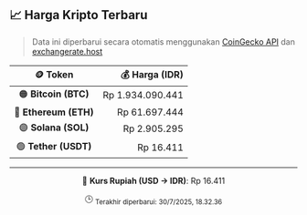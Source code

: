

<!-- HARGA_KRIPTO -->
## 📈 Harga Kripto Terbaru

> Data ini diperbarui secara otomatis menggunakan [CoinGecko API](https://www.coingecko.com/) dan [exchangerate.host](https://exchangerate.host/)

<div align="center">

| 🪙 Token | 💰 Harga (IDR) |
|:------:|---------------:|
| 🟠 **Bitcoin (BTC)**   | Rp 1.934.090.441 |
| 🔵 **Ethereum (ETH)**  | Rp 61.697.444 |
| 🟣 **Solana (SOL)**    | Rp 2.905.295 |
| 🟢 **Tether (USDT)**   | Rp 16.411 |

---

💱 **Kurs Rupiah (USD → IDR)**: Rp 16.411

🕒 <sub>Terakhir diperbarui: 30/7/2025, 18.32.36</sub>

</div>
<!-- /HARGA_KRIPTO -->
